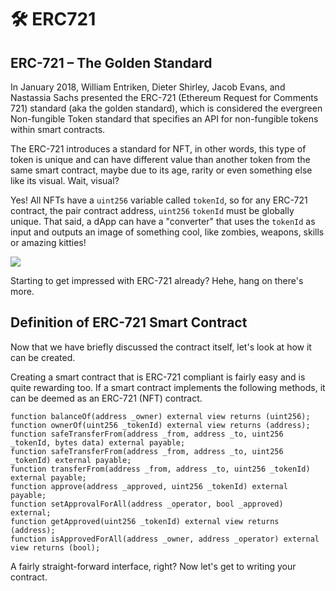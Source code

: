 # 🛠 ERC721

## ERC-721 – The Golden Standard

In January 2018, William Entriken, Dieter Shirley, Jacob Evans, and Nastassia Sachs presented the ERC-721 (Ethereum Request for Comments 721) standard (aka the golden standard), which is considered the evergreen Non-fungible Token standard that specifies an API for non-fungible tokens within smart contracts.

The ERC-721 introduces a standard for NFT, in other words, this type of token is unique and can have different value than another token from the same smart contract, maybe due to its age, rarity or even something else like its visual. Wait, visual?

Yes! All NFTs have a  `uint256`  variable called  `tokenId`, so for any ERC-721 contract, the pair contract address,  `uint256`  `tokenId`  must be globally unique. That said, a dApp can have a "converter" that uses the  `tokenId`  as input and outputs an image of something cool, like zombies, weapons, skills or amazing kitties!

![](https://metaschool.s3-ap-southeast-1.amazonaws.com/images/ZKTYieX72kIS2Ry6Gt5926YQMHbInAGakEtzYkMu.gif)

Starting to get impressed with ERC-721 already? Hehe, hang on there's more.

## **Definition of ERC-721 Smart Contract**

Now that we have briefly discussed the contract itself, let's look at how it can be created.

Creating a smart contract that is ERC-721 compliant is fairly easy and is quite rewarding too. If a smart contract implements the following methods, it can be deemed as an ERC-721 (NFT) contract.

```reasonml
function balanceOf(address _owner) external view returns (uint256);
function ownerOf(uint256 _tokenId) external view returns (address);
function safeTransferFrom(address _from, address _to, uint256 _tokenId, bytes data) external payable;
function safeTransferFrom(address _from, address _to, uint256 _tokenId) external payable;
function transferFrom(address _from, address _to, uint256 _tokenId) external payable;
function approve(address _approved, uint256 _tokenId) external payable;
function setApprovalForAll(address _operator, bool _approved) external;
function getApproved(uint256 _tokenId) external view returns (address);
function isApprovedForAll(address _owner, address _operator) external view returns (bool);

```

A fairly straight-forward interface, right? Now let's get to writing your contract.